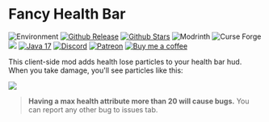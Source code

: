 # Fancy Health Bar

![Environment](https://img.shields.io/badge/Enviroment-Client-blue)
[![Github Release](https://badgen.net/github/release/efekos/FancyHealthBar)](https://github.com/efekos/FancyHealthBar)
[![Github Stars](https://badgen.net/github/stars/efekos/FancyHealthBar)](https://github.com/efekos/FancyHealthBar)
![Modrinth](https://img.shields.io/modrinth/dt/TmdSk6nU?color=00AF5C&logo=modrinth)
![Curse Forge](https://cf.way2muchnoise.eu/full_939291_downloads.svg)
[![](https://badgen.net/static/requires/YACL/ffcb59)](https://modrinth.com/mod/yacl)
[![Java 17](https://badgen.net/static/Java%20Version/17/ffb700?icon=java)](https://www.oracle.com/news/announcement/oracle-releases-java-17-2021-09-14)
[![Discord](https://badgen.net/discord/members/8PPgcmYNf4)](https://efekos.dev/discord)
[![Patreon](https://badgen.net/static/Support/Patreon/orange?icon=patreon)](https://efekos.dev/patreon)
[![Buy me a coffee](https://badgen.net/static/Support/Buy%20Me%20A%20Coffee/yellow?icon=buymeacoffee)](https://efekos.dev/bmac)

This client-side mod adds health lose particles to your health bar hud. When you take damage, you'll see particles like this:

![](./img/showcase.gif)

> **Having a max health attribute more than 20 will cause bugs.**
> You can report any other bug to issues tab.